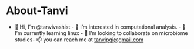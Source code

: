 # About-Tanvi
- 👋 Hi, I’m @tanvivashist - 👀 I’m interested in computational analysis. - 🌱 I’m currently learning linux - 💞️ I’m looking to collaborate on microbiome studies- 📫 you can reach me at tanvipgi@gmail.com
